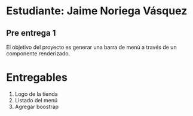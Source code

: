 # Estudiante: Jaime Noriega Vásquez
## Pre entrega 1
El objetivo del proyecto es generar una barra de menú a través de un componente renderizado.

# Entregables
1. Logo de la tienda
2. Listado del menú
3. Agregar boostrap